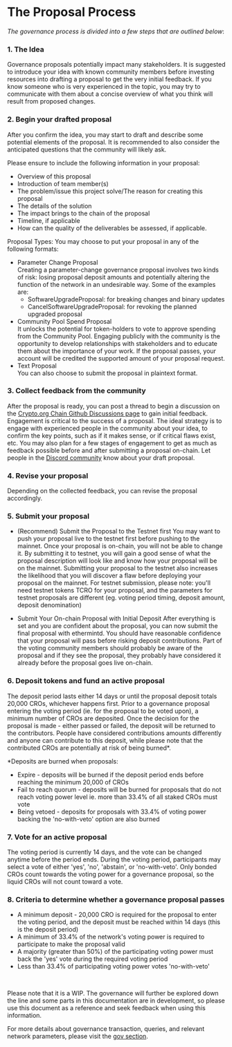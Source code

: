 # The Proposal Process

*The governance process is divided into a few steps that are outlined below*:
 
### 1. The Idea
Governance proposals potentially impact many stakeholders. It is suggested to introduce your idea with known community members before investing resources into drafting a proposal to get the very initial feedback. If you know someone who is very experienced in the topic, you may try to communicate with them about a concise overview of what you think will result from proposed changes.

### 2. Begin your drafted proposal 
After you confirm the idea, you may start to draft and describe some potential elements of the proposal. It is recommended to also consider the anticipated questions that the community will likely ask. 

Please ensure to include the following information in your proposal: 
- Overview of this proposal
- Introduction of team member(s)
- The problem/issue this project solve/The reason for creating this proposal
- The details of the solution 
- The impact brings to the chain of the proposal
- Timeline, if applicable
- How can the quality of the deliverables be assessed, if applicable.


Proposal Types:
You may choose to put your proposal in any of the following formats:
- Parameter Change Proposal<br/>
Creating a parameter-change governance proposal involves two kinds of risk: losing proposal deposit amounts and potentially altering the function of the network in an undesirable way. Some of the examples are:
  - SoftwareUpgradeProposal: for breaking changes and binary updates
  - CancelSoftwareUpgradeProposal: for revoking the planned upgraded proposal 
- Community Pool Spend Proposal<br/>
It unlocks the potential for token-holders to vote to approve spending from the Community Pool. Engaging publicly with the community is the opportunity to develop relationships with stakeholders and to educate them about the importance of your work. If the proposal passes, your account will be credited the supported amount of your proposal request.
- Text Proposal  
You can also choose to submit the proposal in plaintext format.

### 3. Collect feedback from the community 
After the proposal is ready, you can post a thread to begin a discussion on the [Crypto.org Chain Github Discussions page](https://github.com/crypto-org-chain/chain-main/discussions) to gain initial feedback.
Engagement is critical to the success of a proposal. The ideal strategy is to engage with experienced people in the community about your idea, to confirm the key points, such as if it makes sense, or if critical flaws exist, etc. You may also plan for a few stages of engagement to get as much as feedback possible before and after submitting a proposal on-chain. Let people in the [Discord community](https://discord.gg/5JTk2ppsY3) know about your draft proposal.

### 4. Revise your proposal
Depending on the collected feedback, you can revise the proposal accordingly.

### 5. Submit your proposal
- (Recommend) Submit the Proposal to the Testnet first
You may want to push your proposal live to the testnet first before pushing to the mainnet. Once your proposal is on-chain, you will not be able to change it. By submitting it to testnet, you will gain a good sense of what the proposal description will look like and know how your proposal will be on the mainnet.
Submitting your proposal to the testnet also increases the likelihood that you will discover a flaw before deploying your proposal on the mainnet. 
For testnet submission, please note: you'll need testnet tokens TCRO for your proposal, and the parameters for testnet proposals are different (eg. voting period timing, deposit amount, deposit denomination)

- Submit Your On-chain Proposal with Initial Deposit 
After everything is set and you are confident about the proposal, you can now submit the final proposal with ethermintd. You should have reasonable confidence that your proposal will pass before risking deposit contributions. Part of the voting community members should probably be aware of the proposal and if they see the proposal, they probably have considered it already before the proposal goes live on-chain. 

### 6. Deposit tokens and fund an active proposal
The deposit period lasts either 14 days or until the proposal deposit totals 20,000 CROs, whichever happens first. Prior to a governance proposal entering the voting period (ie. for the proposal to be voted upon), a minimum number of CROs are deposited. 
Once the decision for the proposal is made - either passed or failed, the deposit will be returned to the contributors. People have considered contributions amounts differently and anyone can contribute to this deposit, while please note that the contributed CROs are potentially at risk of being burned*.

*Deposits are burned when proposals:
- Expire - deposits will be burned if the deposit period ends before reaching the minimum 20,000 of CROs 
- Fail to reach quorum - deposits will be burned for proposals that do not reach voting power level ie. more than 33.4% of all staked CROs must vote
- Being vetoed - deposits for proposals with 33.4% of voting power backing the 'no-with-veto' option are also burned

### 7. Vote for an active proposal  
The voting period is currently 14 days, and the vote can be changed anytime before the period ends. During the voting period, participants may select a vote of either 'yes', 'no', 'abstain', or 'no-with-veto'. Only bonded CROs count towards the voting power for a governance proposal, so the liquid CROs will not count toward a vote.


### 8. Criteria to determine whether a governance proposal passes
- A minimum deposit - 20,000 CRO is required for the proposal to enter the voting period, and the deposit must be reached within 14 days (this is the deposit period)
- A minimum of 33.4% of the network's voting power is required to participate to make the proposal valid
- A majority (greater than 50%) of the participating voting power must back the 'yes' vote during the required voting period
- Less than 33.4% of participating voting power votes 'no-with-veto'

&nbsp;

Please note that it is a WIP. The governance will further be explored down the line and some parts in this documentation are in development, so please use this document as a reference and seek feedback when using this information.

For more details about governance transaction, queries, and relevant network parameters, please visit the [gov section](https://crypto.org/docs/chain-details/module_overview.html#gov).
